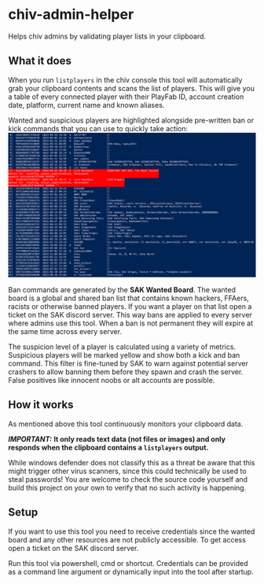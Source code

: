 # chiv-admin-helper
Helps chiv admins by validating player lists in your clipboard.

## What it does
When you run `listplayers` in the chiv console this tool will automatically grab your clipboard contents
and scans the list of players.
This will give you a table of every connected player with their PlayFab ID, account creation date, platform, current name and known aliases.

Wanted and suspicious players are highlighted alongside pre-written ban or kick commands that you can use to quickly take action:
![scan-1.PNG](docs/scan-1.PNG)

Ban commands are generated by the **SAK Wanted Board**. 
The wanted board is a global and shared ban list that contains known hackers, FFAers, racists or otherwise banned players.
If you want a player on that list open a ticket on the SAK discord server.
This way bans are applied to every server where admins use this tool.
When a ban is not permanent they will expire at the same time across every server.

The suspicion level of a player is calculated using a variety of metrics.
Suspicious players will be marked yellow and show both a kick and ban command.
This filter is fine-tuned by SAK to warn against potential server crashers to allow banning them before they spawn and crash the server.
False positives like innocent noobs or alt accounts are possible.

## How it works
As mentioned above this tool continuously monitors your clipboard data.

***IMPORTANT:*** **It only reads text data (not files or images) and only responds when the clipboard contains a `listplayers` output.**

While windows defender does not classify this as a threat be aware that this might trigger other virus scanners,
since this could technically be used to steal passwords!
You are welcome to check the source code yourself and build this project on your own to verify that no such activity is happening.

## Setup
If you want to use this tool you need to receive credentials since the wanted board and any other resources are not publicly accessible.
To get access open a ticket on the SAK discord server.

Run this tool via powershell, cmd or shortcut.
Credentials can be provided as a command line argument or dynamically input into the tool after startup.

